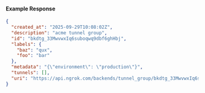 <!-- Code generated for API Clients. DO NOT EDIT. -->

#### Example Response

```json
{
  "created_at": "2025-09-29T10:08:02Z",
  "description": "acme tunnel group",
  "id": "bkdtg_33MwvwxIq6suboqwq9dbf6ghHbj",
  "labels": {
    "baz": "qux",
    "foo": "bar"
  },
  "metadata": "{\"environment\": \"production\"}",
  "tunnels": [],
  "uri": "https://api.ngrok.com/backends/tunnel_group/bkdtg_33MwvwxIq6suboqwq9dbf6ghHbj"
}
```
